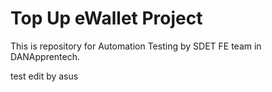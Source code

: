 # Top Up eWallet Project
This is repository for Automation Testing by SDET FE team in DANApprentech.

test edit by asus